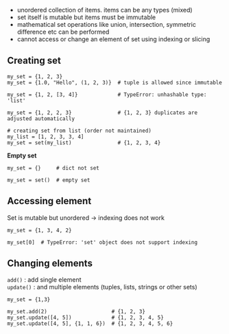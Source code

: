* unordered collection of items. items can be any types (mixed)
* set itself is mutable but items must be immutable
* mathematical set operations like union, intersection, symmetric difference etc can be performed
* cannot access or change an element of set using indexing or slicing

## Creating set
```
my_set = {1, 2, 3}
my_set = {1.0, "Hello", (1, 2, 3)}  # tuple is allowed since immutable

my_set = {1, 2, [3, 4]}             # TypeError: unhashable type: 'list'

my_set = {1, 2, 2, 3}               # {1, 2, 3} duplicates are adjusted automatically

# creating set from list (order not maintained)
my_list = [1, 2, 3, 3, 4]
my_set = set(my_list)               # {1, 2, 3, 4}
```

**Empty set**
```
my_set = {}     # dict not set

my_set = set()  # empty set
```

## Accessing element
Set is mutable but unordered -> indexing does not work
```
my_set = {1, 3, 4, 2}

my_set[0]  # TypeError: 'set' object does not support indexing
```

## Changing elements
`add()` : add single element    
`update()` : and multiple elements (tuples, lists, strings or other sets)
```
my_set = {1,3}

my_set.add(2)                     # {1, 2, 3}
my_set.update([4, 5])             # {1, 2, 3, 4, 5}
my_set.update([4, 5], {1, 1, 6})  # {1, 2, 3, 4, 5, 6}

```
